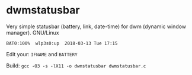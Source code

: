 # dwmstatusbar
Very simple statusbar (battery, link, date-time) for dwm (dynamic window manager). GNU/Linux

    BAT0:100%  wlp3s0:up  2018-03-13 Tue 17:15

Edit your: `IFNAME` and `BATTERY`

Build: `gcc -O3 -s -lX11 -o dwmstatusbar dwmstatusbar.c`
